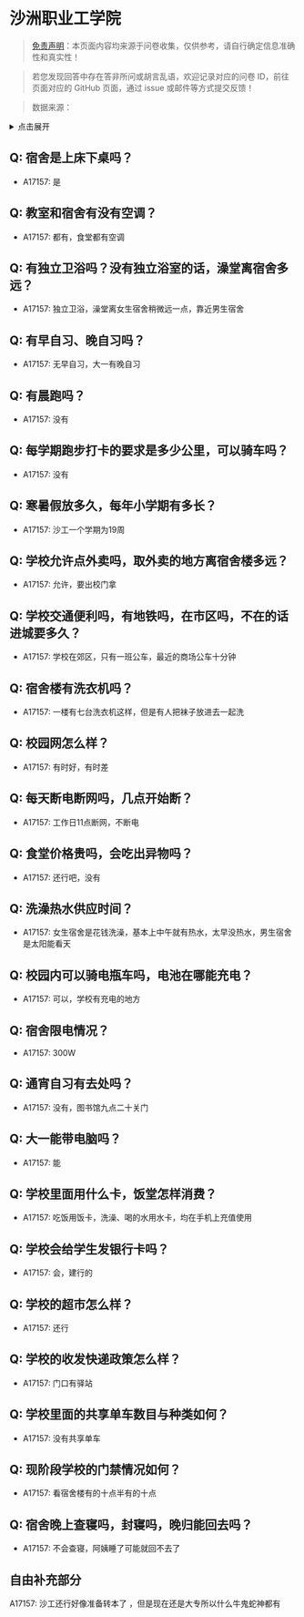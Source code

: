 # 沙洲职业工学院

> [免责声明](https://colleges.chat/#_3)：本页面内容均来源于问卷收集，仅供参考，请自行确定信息准确性和真实性！

> 若您发现回答中存在答非所问或胡言乱语，欢迎记录对应的问卷 ID，前往页面对应的 GitHub 页面，通过 issue 或邮件等方式提交反馈！

> 数据来源：

<details><summary>点击展开</summary>
<ul>
<li>A17157: 匿名 (2023 年 05 月)</li>
</ul>
</details>

## Q: 宿舍是上床下桌吗？

- A17157: 是

## Q: 教室和宿舍有没有空调？

- A17157: 都有，食堂都有空调

## Q: 有独立卫浴吗？没有独立浴室的话，澡堂离宿舍多远？

- A17157: 独立卫浴，澡堂离女生宿舍稍微远一点，靠近男生宿舍

## Q: 有早自习、晚自习吗？

- A17157: 无早自习，大一有晚自习

## Q: 有晨跑吗？

- A17157: 没有

## Q: 每学期跑步打卡的要求是多少公里，可以骑车吗？

- A17157: 没有

## Q: 寒暑假放多久，每年小学期有多长？

- A17157: 沙工一个学期为19周

## Q: 学校允许点外卖吗，取外卖的地方离宿舍楼多远？

- A17157: 允许，要出校门拿

## Q: 学校交通便利吗，有地铁吗，在市区吗，不在的话进城要多久？

- A17157: 学校在郊区，只有一班公车，最近的商场公车十分钟

## Q: 宿舍楼有洗衣机吗？

- A17157: 一楼有七台洗衣机这样，但是有人把袜子放进去一起洗

## Q: 校园网怎么样？

- A17157: 有时好，有时差

## Q: 每天断电断网吗，几点开始断？

- A17157: 工作日11点断网，不断电

## Q: 食堂价格贵吗，会吃出异物吗？

- A17157: 还行吧，没有

## Q: 洗澡热水供应时间？

- A17157: 女生宿舍是花钱洗澡，基本上中午就有热水，太早没热水，男生宿舍是太阳能看天

## Q: 校园内可以骑电瓶车吗，电池在哪能充电？

- A17157: 可以，学校有充电的地方

## Q: 宿舍限电情况？

- A17157: 300W

## Q: 通宵自习有去处吗？

- A17157: 没有，图书馆九点二十关门

## Q: 大一能带电脑吗？

- A17157: 能

## Q: 学校里面用什么卡，饭堂怎样消费？

- A17157: 吃饭用饭卡，洗澡、喝的水用水卡，均在手机上充值使用

## Q: 学校会给学生发银行卡吗？

- A17157: 会，建行的

## Q: 学校的超市怎么样？

- A17157: 还行

## Q: 学校的收发快递政策怎么样？

- A17157: 门口有驿站

## Q: 学校里面的共享单车数目与种类如何？

- A17157: 没有共享单车

## Q: 现阶段学校的门禁情况如何？

- A17157: 看宿舍楼有的十点半有的十点

## Q: 宿舍晚上查寝吗，封寝吗，晚归能回去吗？

- A17157: 不会查寝，阿姨睡了可能就回不去了

## 自由补充部分

A17157: 沙工还行好像准备转本了 ，但是现在还是大专所以什么牛鬼蛇神都有